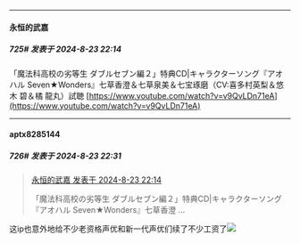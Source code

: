 ﻿
*****

####  永恒的武嘉  
##### 725#       发表于 2024-8-23 22:14

「魔法科高校の劣等生 ダブルセブン編２」特典CD|キャラクターソング『アオハル Seven★Wonders』七草香澄＆七草泉美＆七宝琢磨（CV:喜多村英梨＆悠木 碧＆橘 龍丸）試聴
[https://www.youtube.com/watch?v=v9QvLDn71eA](https://www.youtube.com/watch?v=v9QvLDn71eA)


*****

####  aptx8285144  
##### 726#       发表于 2024-8-23 22:31

<blockquote><a href="httphttps://bbs.saraba1st.com/2b/forum.php?mod=redirect&amp;goto=findpost&amp;pid=65995399&amp;ptid=1858148" target="_blank">永恒的武嘉 发表于 2024-8-23 22:14</a>

「魔法科高校の劣等生 ダブルセブン編２」特典CD|キャラクターソング『アオハル Seven★Wonders』七草香澄 ...</blockquote>
这ip也意外地给不少老资格声优和新一代声优们续了不少工资了<img src="https://static.saraba1st.com/image/smiley/face2017/068.png" referrerpolicy="no-referrer">

